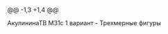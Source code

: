 @@ -1,3 +1,4 @@
<!DOCTYPE html>
<html lang="en">
<head>
<title>three.js webgl - геометрические фигуры</title>
<meta charset="utf-8">
<meta name="viewport" content="width=device-width, user-scalable=no, minimum-scale=1.0, maximum-scale=1.0">
<link type="text/css" rel="stylesheet" href="https://threejs.org/examples/main.css">
</head>
<body>
<div id="info">
АкулининаТВ М31с 1 вариант - Трехмерные фигуры
</div>

<script type="module">

import * as THREE from 'https://threejs.org/build/three.module.js';

import { OrbitControls } from 'https://threejs.org/examples/jsm/controls/OrbitControls.js';

var camera, scene, renderer;
var controls;
var ambientLight, light;
init();
animate();

function init() {

var container = document.createElement( 'div' );
document.body.appendChild( container );

// CAMERA
camera = new THREE.PerspectiveCamera( 45, window.innerWidth / window.innerHeight, 1, 8000 );
camera.position.set( 300, 700, 900 );

// LIGHTS
ambientLight = new THREE.AmbientLight( 0x333333 ); // 0.2

light = new THREE.DirectionalLight( 0xFFFFFF, 1.0 );
light.position.set( 1, 1, 1 );
// direction is set in GUI

// RENDERER
renderer = new THREE.WebGLRenderer( { antialias: true } );
renderer.setPixelRatio( window.devicePixelRatio );
renderer.setSize( window.innerWidth, window.innerHeight );
container.appendChild( renderer.domElement );

// EVENTS
window.addEventListener( 'resize', onWindowResize, false );

// CONTROLS
controls = new OrbitControls( camera, renderer.domElement );
controls.addEventListener( 'change', render );
//controls.rotateSpeed = 1;
controls.enableZoom = true;
controls.zoomSpeed = 0.5;

controls.minDistance = 500;
controls.maxDistance = 2500;

controls.enableDamping = true;

// scene itself
scene = new THREE.Scene();
scene.background = new THREE.Color( 0xD3D3D3 );

scene.add( ambientLight );
scene.add( light );


// scene objects
var x = 0;var y = 0;var z = 0;
//конус
var radiusTop = 0; var radiusBottom = 100;
var heigth = 150; var segments = 3;
var geometry = new THREE.CylinderGeometry( radiusTop, radiusBottom, heigth, segments );
var material = new THREE.MeshPhongMaterial( { color: 0x66ff33 } );
var Cylinder = new THREE.Mesh( geometry, material );
Cylinder.position.set( x-500, y+300, z );
//Cube.rotation.y = Math.PI / 6;
scene.add( Cylinder );
var geometry = new THREE.SphereGeometry(100, 50, 50);
var material = new THREE.MeshPhongMaterial( { color: 0x1E3AC4 } );
var Sphere1 = new THREE.Mesh( geometry, material );
Sphere1.position.set( x-500, y-300, z );
scene.add( Sphere1 );

var textureLoader = new THREE.TextureLoader();
var texture = textureLoader.load( 'kot.jpg' );
var material = new THREE.MeshBasicMaterial( { map: texture } );

// var material = new THREE.MeshPhongMaterial( { color: 0x177245 } );
var geometry = new THREE.BoxGeometry( 150, 150, 150 );
var Cube = new THREE.Mesh( geometry, material );
Cube.position.set( x-200, y, z );
//Cube.rotation.y = Math.PI / 6;
scene.add( Cube );



//конус
var radiusTop = 0; var radiusBottom = 100;
var heigth = 200; var segments = 30;
var geometry = new THREE.CylinderGeometry( radiusTop, radiusBottom, heigth, segments );
var material = new THREE.MeshPhongMaterial( { color: 0x99e6ff } );
var Cylinder = new THREE.Mesh( geometry, material );
Cylinder.position.set( x+100, y, z );
//Cube.rotation.y = Math.PI / 6;
scene.add( Cylinder );

var radiusTop = 80;
var radiusBottom = 80;
var heigth = 190; var segments = 3;
var geometry = new THREE.CylinderGeometry(
radiusTop, radiusBottom, heigth, segments );
var material = new THREE.MeshPhongMaterial( { color: 0xff0000 } );
var prism = new THREE.Mesh( geometry, material );
prism.position.set(
 
x-200, y-300, z );
prism.rotation.x = Math.PI/-2;
scene.add( prism );


//Цилиндр
var radiusTop = 50; var radiusBottom = 50;
var heigth = 150; var segments = 16;
var geometry = new THREE.CylinderGeometry( radiusTop, radiusBottom, heigth, segments );
var material = new THREE.MeshPhongMaterial( { color: 0xFF4500 } );
var Cylinder = new THREE.Mesh( geometry, material );
Cylinder.position.set( x+100, y-300, z );
//Cube.rotation.y = Math.PI / 6;
scene.add( Cylinder );




var radiusTop = 100; var radiusBottom = 100;
var heigth = 150; var segments = 6;

var geometry = new THREE.CylinderGeometry(
radiusTop, radiusBottom, heigth, segments );

var material = new THREE.MeshPhongMaterial( { color: 0xb399ff } );
var piramida = new THREE.Mesh( geometry, material );
piramida.position.set( 400, y-300, z );
//piramida.rotation.x = -Math.PI/2;

scene.add( piramida );


var textureLoader = new THREE.TextureLoader();
var texture = textureLoader.load( 'kote.png' );
// var material = new THREE.MeshBasicMaterial( { map: texture } );

var material = new THREE.MeshPhongMaterial( { color: 0xffff00 } );
var geometry = new THREE.BoxGeometry( 150, 250, 150 );
var Cube = new THREE.Mesh( geometry, material );
Cube.position.set( x+400, y+200, z );
//Cube.rotation.y = Math.PI / 6;
scene.add( Cube );
}


// EVENT HANDLERS


function onWindowResize() {

camera.aspect = window.innerWidth / window.innerHeight;
camera.updateProjectionMatrix();

renderer.setSize( window.innerWidth, window.innerHeight );

}

//

function animate() {

requestAnimationFrame( animate );
controls.update(); //
render();

}

function render() {

renderer.render( scene, camera );

}


</script>

</body>
</html>
